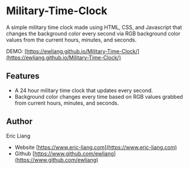 # Military-Time-Clock
A simple military time clock made using HTML, CSS, and Javascript that changes the background color every second via RGB background color values from the current hours, minutes, and seconds.

  DEMO: [https://ewliang.github.io/Military-Time-Clock/](https://ewliang.github.io/Military-Time-Clock/)

## Features
- A 24 hour military time clock that updates every second.
- Background color changes every time based on RGB values grabbed from current hours, minutes, and seconds.

## Author
Eric Liang
- Website [https://www.eric-liang.com](https://www.eric-liang.com)
- Github [https://www.github.com/ewliang](https://www.github.com/ewliang)
